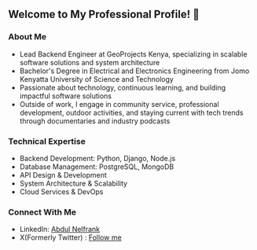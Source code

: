 ## Welcome to My Professional Profile! 🚀

### About Me
- Lead Backend Engineer at GeoProjects Kenya, specializing in scalable software solutions and system architecture
- Bachelor's Degree in Electrical and Electronics Engineering from Jomo Kenyatta University of Science and Technology
- Passionate about technology, continuous learning, and building impactful software solutions
- Outside of work, I engage in community service, professional development, outdoor activities, and staying current with tech trends through documentaries and industry podcasts

### Technical Expertise
- Backend Development: Python, Django, Node.js
- Database Management: PostgreSQL, MongoDB
- API Design & Development
- System Architecture & Scalability
- Cloud Services & DevOps

### Connect With Me
- LinkedIn: [Abdul Nelfrank](https://www.linkedin.com/in/abdul-nelfrank-47242094/)
- X(Formerly Twitter) : [Follow me](https://x.com/nelfrankaj)
